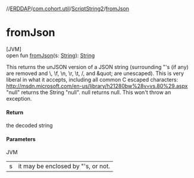 //[ERDDAP](../../../index.md)/[com.cohort.util](../index.md)/[ScriptString2](index.md)/[fromJson](from-json.md)

# fromJson

[JVM]\
open fun [fromJson](from-json.md)(s: [String](https://docs.oracle.com/en/java/javase/17/docs/api/java.base/java/lang/String.html)): [String](https://docs.oracle.com/en/java/javase/17/docs/api/java.base/java/lang/String.html)

This returns the unJSON version of a JSON string (surrounding &quot;'s (if any) are removed and \\, \f, \n, \r, \t, \/, and \&quot; are unescaped). This is very liberal in what it accepts, including all common C escaped characters: http://msdn.microsoft.com/en-us/library/h21280bw%28v=vs.80%29.aspx &quot;null&quot; returns the String &quot;null&quot;. null returns null. This won't throw an exception.

#### Return

the decoded string

#### Parameters

JVM

| | |
|---|---|
| s | it may be enclosed by &quot;'s, or not. |